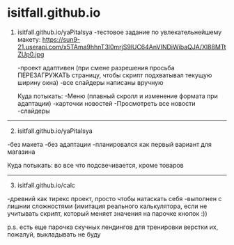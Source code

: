 # isitfall.github.io

1. isitfall.github.io/yaPitalsya
    -тестовое задание по увлекательнейшему макету:
    https://sun9-21.userapi.com/x5TAma9hhnT3l0mrjS9lUC64AnVINDiWibaQJA/Xl88MTtZUp0.jpg
    
    -проект адаптивен (при смене разрешения просьба ПЕРЕЗАГРУЖАТЬ страницу, чтобы скрипт подхватывал текущую ширину окна)
    -все слайдеры написаны вручную
    
    Куда потыкать:
      -Меню (плавный скролл и изменение формата при адаптации)
      -карточки новостей
      -Просмотреть все новости
      -слайдеры
      
*****************************************************************************************


2. isitfall.github.io/yaPitalsya

  -без макета
  -без адаптации
  -планировался как первый вариант для магазина
  
  Куда потыкать: во все что подсвечивается, кроме товаров
  
*****************************************************************************************
      
3. isitfall.github.io/calc

  -древний как тирекс проект, просто чтобы натаскать себя
  -выполнен с лишнии сложностями (имитация реального калькулятора, если не учитывать скрипт, который меняет значения на парочке кнопок :))
  
p.s. есть еще парочка скучных лендингов для тренировки верстки
      их, пожалуй, выкладывать не буду

